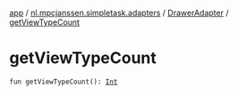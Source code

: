 [app](../../index.md) / [nl.mpcjanssen.simpletask.adapters](../index.md) / [DrawerAdapter](index.md) / [getViewTypeCount](.)

# getViewTypeCount

`fun getViewTypeCount(): `[`Int`](https://kotlinlang.org/api/latest/jvm/stdlib/kotlin/-int/index.html)